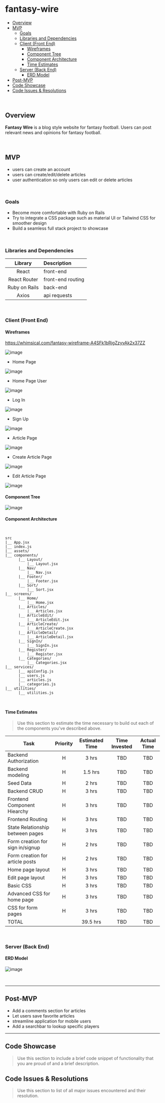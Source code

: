 # fantasy-wire
- [Overview](#overview)
- [MVP](#mvp)
  - [Goals](#goals)
  - [Libraries and Dependencies](#libraries-and-dependencies)
  - [Client (Front End)](#client-front-end)
    - [Wireframes](#wireframes)
    - [Component Tree](#component-tree)
    - [Component Architecture](#component-architecture)
    - [Time Estimates](#time-estimates)
  - [Server (Back End)](#server-back-end)
    - [ERD Model](#erd-model)
- [Post-MVP](#post-mvp)
- [Code Showcase](#code-showcase)
- [Code Issues & Resolutions](#code-issues--resolutions)

<br>

## Overview

**Fantasy Wire** is a blog style website for fantasy football. Users can post relevant news and opinions for fantasy football. 

<br>

## MVP

- users can create an account
- users can create/edit/delete articles
- user authentication so only users can edit or delete articles



<br>

### Goals

- Become more comfortable with Ruby on Rails
- Try to integrate a CSS package such as material UI or Tailwind CSS for smoother design
- Build a seamless full stack project to showcase


<br>

### Libraries and Dependencies



|     Library      | Description                                |
| :--------------: | :----------------------------------------- |
|      React       | front-end |
|   React Router   | front-end routing |
| Ruby on Rails | back-end |
|     Axios      | api requests |


<br>

### Client (Front End)

#### Wireframes

https://whimsical.com/fantasy-wireframe-A4SFk1bRjgZzyvAk2x37ZZ

![image](https://imgur.com/8xBpFio.png)

- Home Page

![image](https://imgur.com/s92GxJW.png)

- Home Page User

![image](https://imgur.com/lbCd5yJ.png)

- Log In

![image](https://imgur.com/F1JcbXt.png)

- Sign Up

![image](https://imgur.com/IMGECF7.png)

- Article Page

![image](https://imgur.com/45zob2G.png)

- Create Article Page

![image](https://imgur.com/PhC8DJJ.png)

- Edit Article Page

![image](https://imgur.com/lB25EDf.png)

#### Component Tree

![image](https://imgur.com/tAOKBty.png)

#### Component Architecture


``` structure


src
|__ App.jsx
|__ index.js
|__ assets/
|__ components/
      |__ Layout/
          |__ Layout.jsx
      |__ Nav/
          |__ Nav.jsx
      |__ Footer/
          |__ Footer.jsx
      |__ Sort/
          |__ Sort.jsx
|__ screens/
      |__ Home/
          |__ Home.jsx
      |__ Articles/
          |__ Articles.jsx
      |__ ArticleEdit/
          |__ ArticleEdit.jsx
      |__ ArticleCreate/
          |__ ArticleCreate.jsx
      |__ ArticleDetail/
          |__ ArticleDetail.jsx
      |__ SignIn/
          |__ SignIn.jsx
      |__ Register/
          |__ Register.jsx
      |__ Categories/
          |__ Categories.jsx    
|__ services/
      |__ apiConfig.js
      |__ users.js
      |__ articles.js
      |__ categories.js
|__ utilities/
      |__ utilities.js



```

#### Time Estimates

> Use this section to estimate the time necessary to build out each of the components you've described above.

| Task                | Priority | Estimated Time | Time Invested | Actual Time |
| ------------------- | :------: | :------------: | :-----------: | :---------: |
| Backend Authorization |    H     |     3 hrs      |     TBD       |     TBD     |
| Backend modeling |    H     |     1.5 hrs      |     TBD       |     TBD     |
| Seed Data |    H     |     2 hrs      |     TBD       |     TBD     |
| Backend CRUD |    H     |     3 hrs      |     TBD       |     TBD     |
| Frontend Component Hiearchy |    H     |     3 hrs      |     TBD       |     TBD     |
| Frontend Routing |    H     |     3 hrs      |     TBD       |     TBD     |
| State Relationship between pages |    H     |     3 hrs      |     TBD       |     TBD     |
| Form creation for sign in/signup |    H     |     2 hrs      |     TBD       |     TBD     |
| Form creation for article posts |    H     |     2 hrs      |     TBD       |     TBD     |
| Home page layout |    H     |     3 hrs      |     TBD       |     TBD     |
| Edit page layout |    H     |     3 hrs      |     TBD       |     TBD     |
| Basic CSS |    H     |     3 hrs      |     TBD       |     TBD     |
| Advanced CSS for home page |    H     |     3 hrs      |     TBD       |     TBD     |
| CSS for form pages |    H     |     3 hrs      |     TBD       |     TBD     |
| TOTAL               |          |     39.5 hrs     |     TBD       |     TBD     |



<br>

### Server (Back End)

#### ERD Model

![image](https://imgur.com/mNOeAlx.png)

<br>

***

## Post-MVP

- Add a comments section for articles
- Let users save favorite articles
- streamline application for mobile users
- Add a searchbar to lookup specific players

***

## Code Showcase

> Use this section to include a brief code snippet of functionality that you are proud of and a brief description.

## Code Issues & Resolutions

> Use this section to list of all major issues encountered and their resolution.